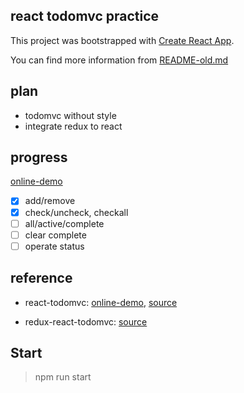 ## react todomvc practice

This project was bootstrapped with [Create React App](https://github.com/facebookincubator/create-react-app).

You can find more information from [README-old.md](https://github.com/jerryni/react-redux-practice/blob/master/README-old.md)

## plan

- todomvc without style
- integrate redux to react

## progress

[online-demo](https://jerryni.github.io/react-redux-practice/build/)

- [x] add/remove
- [x] check/uncheck, checkall
- [ ] all/active/complete
- [ ] clear complete
- [ ] operate status

## reference

- react-todomvc: [online-demo](http://todomvc.com/examples/react/#/), [source](https://github.com/tastejs/todomvc/tree/master/examples/react)

- redux-react-todomvc: [source](https://github.com/reactjs/redux/tree/master/examples/todomvc)

## Start

> npm run start
